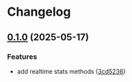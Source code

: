 # Changelog

## [0.1.0](https://github.com/k0va1/taboola_api/compare/taboola_api-v0.1.0...taboola_api/v0.1.0) (2025-05-17)


### Features

* add realtime stats methods ([3cd5236](https://github.com/k0va1/taboola_api/commit/3cd5236dcb4f9e93f84d81380952db4dae65c25b))
